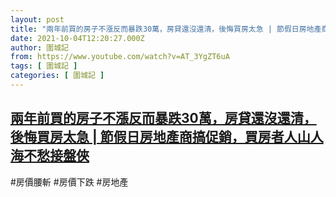 ```yaml
---
layout: post
title: "兩年前買的房子不漲反而暴跌30萬，房貸還沒還清，後悔買房太急 | 節假日房地產商搞促銷，買房者人山人海不愁接盤俠"
date: 2021-10-04T12:20:27.000Z
author: 圍城記
from: https://www.youtube.com/watch?v=AT_3YgZT6uA
tags: [ 圍城記 ]
categories: [ 圍城記 ]
---
```

<!--1633350027000-->
[兩年前買的房子不漲反而暴跌30萬，房貸還沒還清，後悔買房太急 | 節假日房地產商搞促銷，買房者人山人海不愁接盤俠](https://www.youtube.com/watch?v=AT_3YgZT6uA)
------

<div>
#房價腰斬 #房價下跌 #房地產
</div>
